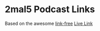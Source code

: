 # 2mal5 Podcast Links
Based on the awesome [link-free](https://github.com/marscollective/link-free)
[Live Link](https://2mal5.netlify.app/)
